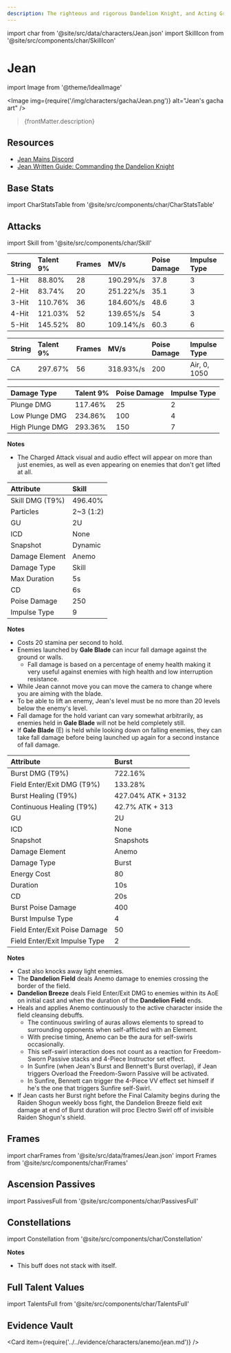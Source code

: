 ```yaml
---
description: The righteous and rigorous Dandelion Knight, and Acting Grand Master of Mondstadt's Knights of Favonius.
---
```


import char from '@site/src/data/characters/Jean.json'
import SkillIcon from '@site/src/components/char/SkillIcon'

# Jean

import Image from '@theme/IdealImage'

<Image img={require('/img/characters/gacha/Jean.png')} alt="Jean's gacha art" />
<blockquote>{frontMatter.description}</blockquote>

## Resources

* [Jean Mains Discord](https://discord.gg/fSw9xXSyTe)
* [Jean Written Guide: Commanding the Dandelion Knight](https://keqingmains.com/jean/)

## Base Stats

import CharStatsTable from '@site/src/components/char/CharStatsTable'

<CharStatsTable char={char} />

## Attacks

import Skill from '@site/src/components/char/Skill'

<Tabs>
<TabItem value='na' label='Normal Attacks'>
<SkillIcon char={char} skill='na' />
<div class='talent-columns'>
<Skill char={char} skill='na' sectionFilter='Normal Attack' />

| String | Talent 9% | Frames | MV/s      | Poise Damage | Impulse Type |
| :----- | :-------- | :----- | :-------- | :----------- | :----------- |
| 1-Hit  | 88.80%    | 28     | 190.29%/s | 37.8         | 3            |
| 2-Hit  | 83.74%    | 20     | 251.22%/s | 35.1         | 3            |
| 3-Hit  | 110.76%   | 36     | 184.60%/s | 48.6         | 3            |
| 4-Hit  | 121.03%   | 52     | 139.65%/s | 54           | 3            |
| 5-Hit  | 145.52%   | 80     | 109.14%/s | 60.3         | 6            |

</div>
<div class='talent-columns'>
<Skill char={char} skill='na' sectionFilter='Charged Attack' />

| String | Talent 9% | Frames | MV/s      | Poise Damage | Impulse Type |
| :----- | :-------- | :----- | :-------- | :----------- | :----------- |
| CA     | 297.67%   | 56     | 318.93%/s | 200          | Air, 0, 1050 |

</div>
<div class='talent-columns'>
<Skill char={char} skill='na' sectionFilter='Plunging Attack' />

| Damage Type     | Talent 9% | Poise Damage | Impulse Type |
| :-------------- | :-------- | :----------- | :----------- |
| Plunge DMG      | 117.46%   | 25           | 2            |
| Low Plunge DMG  | 234.86%   | 100          | 4            |
| High Plunge DMG | 293.36%   | 150          | 7            |

</div>

**Notes**

* The Charged Attack visual and audio effect will appear on more than just enemies, as well as even appearing on enemies that don't get lifted at all.

</TabItem>

<TabItem value='e' label='Skill'>
<SkillIcon char={char} skill='e' />
<div class='talent-columns'>
<Skill char={char} skill='e' />

| Attribute         | Skill       |
| :---------------- | :---------- |
| Skill DMG \(T9%\) | 496.40%     |
| Particles         | 2~3 \(1:2\) |
| GU                | 2U          |
| ICD               | None        |
| Snapshot          | Dynamic     |
| Damage Element    | Anemo       |
| Damage Type       | Skill       |
| Max Duration      | 5s          |
| CD                | 6s          |
| Poise Damage      | 250         |
| Impulse Type      | 9           |

</div>

**Notes**

* Costs 20 stamina per second to hold.
* Enemies launched by **Gale Blade** can incur fall damage against the ground or walls.
  * Fall damage is based on a percentage of enemy health making it very useful against enemies with high health and low interruption resistance.
* While Jean cannot move you can move the camera to change where you are aiming with the blade.
* To be able to lift an enemy, Jean's level must be no more than 20 levels below the enemy's level.
* Fall damage for the hold variant can vary somewhat arbitrarily, as enemies held in **Gale Blade** will not be held completely still.
* If **Gale Blade** \(E\) is held while looking down on falling enemies, they can take fall damage before being launched up again for a second instance of fall damage.

</TabItem>

<TabItem value='q' label='Burst'>
<SkillIcon char={char} skill='q' />
<div class='talent-columns'>
<Skill char={char} skill='q'/>

| Attribute                     | Burst              |
| :---------------------------- | :----------------- |
| Burst DMG \(T9%\)             | 722.16%            |
| Field Enter/Exit DMG \(T9%\)  | 133.28%            |
| Burst Healing \(T9%\)         | 427.04% ATK + 3132 |
| Continuous Healing \(T9%\)    | 42.7% ATK + 313    |
| GU                            | 2U                 |
| ICD                           | None               |
| Snapshot                      | Snapshots          |
| Damage Element                | Anemo              |
| Damage Type                   | Burst              |
| Energy Cost                   | 80                 |
| Duration                      | 10s                |
| CD                            | 20s                |
| Burst Poise Damage            | 400                |
| Burst Impulse Type            | 4                  |
| Field Enter/Exit Poise Damage | 50                 |
| Field Enter/Exit Impulse Type | 2                  |

</div>

**Notes**

* Cast also knocks away light enemies.
* The **Dandelion Field** deals Anemo damage to enemies crossing the border of the field.
* **Dandelion Breeze** deals Field Enter/Exit DMG to enemies within its AoE on initial cast and when the duration of the **Dandelion Field** ends.
* Heals and applies Anemo continuously to the active character inside the field cleansing debuffs.
  * The continuous swirling of auras allows elements to spread to surrounding opponents when self-afflicted with an Element.
  * With precise timing, Anemo can be the aura for self-swirls occasionally.
  * This self-swirl interaction does not count as a reaction for Freedom\-Sworn Passive stacks and 4-Piece Instructor set effect.
  * In Sunfire \(when Jean's Burst and Bennett's Burst overlap\), if Jean triggers Overload the Freedom\-Sworn Passive will be activated.
  * In Sunfire, Bennett can trigger the 4-Piece VV effect set himself if he's the one that triggers Sunfire self-Swirl.
* If Jean casts her Burst right before the Final Calamity begins during the Raiden Shogun weekly boss fight, the Dandelion Breeze field exit damage at end of Burst duration will proc Electro Swirl off of invisible Raiden Shogun's shield.

</TabItem>
</Tabs>

## Frames

import charFrames from '@site/src/data/frames/Jean.json'
import Frames from '@site/src/components/char/Frames'

<Frames data={charFrames} />

## Ascension Passives

import PassivesFull from '@site/src/components/char/PassivesFull'

<PassivesFull char={char} />

## Constellations

import Constellation from '@site/src/components/char/Constellation'

<Tabs>
<TabItem value='c1' label='C1'>
<Constellation char={char} constellation={1} />
</TabItem>

<TabItem value='c2' label='C2'>
<Constellation char={char} constellation={2} />

**Notes**

* This buff does not stack with itself.

</TabItem>

<TabItem value='c3' label='C3'>
<Constellation char={char} constellation={3} />
</TabItem>

<TabItem value='c4' label='C4'>
<Constellation char={char} constellation={4} />
</TabItem>

<TabItem value='c5' label='C5'>
<Constellation char={char} constellation={5} />
</TabItem>

<TabItem value='c6' label='C6'>
<Constellation char={char} constellation={6} />
</TabItem>
</Tabs>

## Full Talent Values

import TalentsFull from '@site/src/components/char/TalentsFull'

<TalentsFull char={char}/>

## Evidence Vault

<Card item={require('../../evidence/characters/anemo/jean.md')} />

